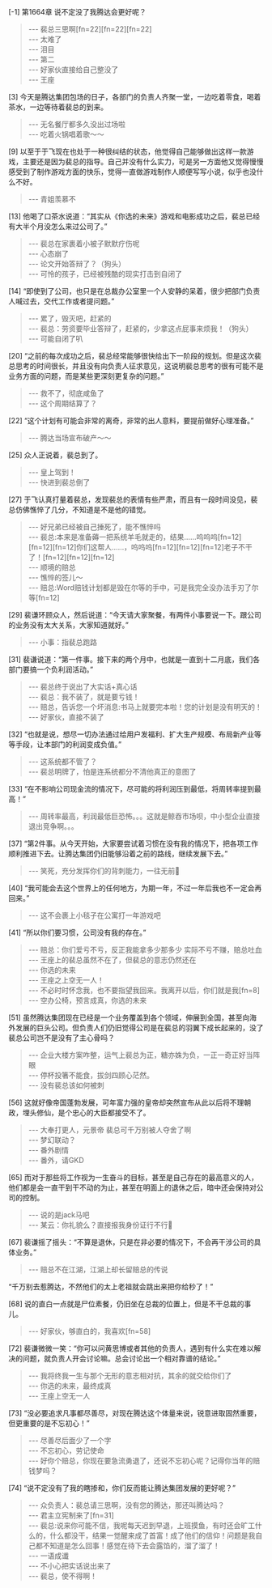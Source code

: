 
[-1] 第1664章 说不定没了我腾达会更好呢？
>--- 裴总三思啊[fn=22][fn=22][fn=22]<br>
>--- 太难了<br>
>--- 泪目<br>
>--- 第二<br>
>--- 好家伙直接给自己整没了<br>
>--- 王座<br>

[3] 今天是腾达集团包场的日子，各部门的负责人齐聚一堂，一边吃着零食，喝着茶水，一边等待着裴总的到来。
>--- 无名餐厅都多久没出过场啦<br>
>--- 吃着火锅唱着歌～～<br>

[9] 以至于于飞现在也处于一种很纠结的状态，他觉得自己能够做出这样一款游戏，主要还是因为裴总的指导。自己并没有什么实力，可是另一方面他又觉得慢慢感受到了制作游戏方面的快乐，觉得一直做游戏制作人顺便写写小说，似乎也没什么不好。
>--- 青姐羡慕不<br>

[13] 他喝了口茶水说道：“其实从《你选的未来》游戏和电影成功之后，裴总已经有大半个月没怎么来过公司了。”
>--- 裴总在家裹着小被子默默疗伤呢<br>
>--- 心态崩了<br>
>--- 论文开始答辩了？（狗头）<br>
>--- 可怜的孩子，已经被残酷的现实打击到自闭了<br>

[14] “即使到了公司，也只是在总裁办公室里一个人安静的呆着，很少把部门负责人喊过去，交代工作或者提问题。”
>--- 累了，毁灭吧，赶紧的<br>
>--- 裴总：劳资要毕业答辩了，赶紧的，少拿这点屁事来烦我！（狗头）<br>
>--- 可能自闭了叭<br>

[20] “之前的每次成功之后，裴总经常能够很快给出下一阶段的规划。但是这次裴总思考的时间很长，并且没有向负责人征求意见，这说明裴总思考的很有可能不是业务方面的问题，而是某些更深刻更复杂的问题。”
>--- 救不了，彻底咸鱼了<br>
>--- 这个周期结算了？<br>

[22] “这个计划有可能会非常的离奇，非常的出人意料，要提前做好心理准备。”
>--- 腾达当场宣布破产～～<br>

[25] 众人正说着，裴总到了。
>--- 皇上驾到！<br>
>--- 快进到裴总倒了<br>

[27] 于飞认真打量着裴总，发现裴总的表情有些严肃，而且有一段时间没见，裴总仿佛憔悴了几分，不知道是不是他的错觉。
>--- 好兄弟已经被自己捶死了，能不憔悴吗<br>
>--- 裴总:本来是准备薅一把系统羊毛就走的，结果……呜呜呜[fn=12][fn=12][fn=12]你们这帮人……，呜呜呜[fn=12][fn=12][fn=12]老子不干了！[fn=12][fn=12][fn=12]<br>
>--- 顺境的赔总<br>
>--- 憔悴的签儿～<br>
>--- 赔总:Word赔钱计划都是毁在尔等的手中，可是我完全没办法手刃了尔等[fn=12]<br>

[29] 裴谦环顾众人，然后说道：“今天请大家聚餐，有两件小事要说一下。跟公司的业务没有太大关系，大家知道就好。”
>--- 小事：指裴总跑路<br>

[31] 裴谦说道：“第一件事。接下来的两个月中，也就是一直到十二月底，我们各部门要搞一个负利润活动。”
>--- 裴总终于说出了大实话+真心话<br>
>--- 裴总：我不装了，就是要亏钱！<br>
>--- 赔总，告诉您一个坏消息:书马上就要完本啦！您的计划是没有明天的！<br>
>--- 好家伙，直接不装了<br>

[32] “也就是说，想尽一切办法通过给用户发福利、扩大生产规模、布局新产业等等手段，让本部门的利润变成负值。”
>--- 这系统都不管了？<br>
>--- 裴总明牌了，怕是连系统都分不清他真正的意图了<br>

[33] “在不影响公司现金流的情况下，尽可能的将利润压到最低，将周转率提到最高！”
>--- 周转率最高，利润最低巨恐怖。。。这就是鲸吞市场呗，中小型企业直接退出竞争啊。。。<br>

[37] “第2件事。从今天开始，大家要尝试着习惯在没有我的情况下，把各项工作顺利推进下去。让腾达集团仍旧能够沿着之前的路线，继续发展下去。”
>--- 笑死，充分发挥你们的背刺能力，一往无前🐶<br>

[40] “我可能会去这个世界上的任何地方，为期一年，不过一年后我也不一定会再回来。”
>--- 这不会裹上小毯子在公寓打一年游戏吧<br>

[41] “所以你们要习惯，公司没有我的存在。”
>--- 赔总：你们爱亏不亏，反正我能拿多少那多少
实际不亏不赚，赔总吐血<br>
>--- 王座上的裴总虽然不在了，但裴总的意志仍然还在<br>
>--- 你选的未来<br>
>--- 王座之上空无一人！<br>
>--- 不必时时怀念我，也不要指望我回来。我离开以后，你们就是我[fn=8]<br>
>--- 空办公椅，预言成真，你选的未来<br>

[51] 虽然腾达集团现在已经是一个业务覆盖到各个领域，伸展到全国，甚至向海外发展的巨头公司。但负责人们仍旧觉得公司是在裴总的羽翼下成长起来的，没了裴总公司岂不是没有了主心骨吗？
>--- 企业大楼方案咋整，运气上裴总为正，糖亦姝为负，一正一奇正好当阵眼<br>
>--- 停杯投箸不能食，拔剑四顾心茫然。<br>
>--- 没有裴总该如何被刺<br>

[56] 这就好像帝国蓬勃发展，可年富力强的皇帝却突然宣布从此以后将不理朝政，埋头修仙，是个忠心的大臣都接受不了。
>--- 大奉打更人，元景帝
裴总可千万别被人夺舍了啊<br>
>--- 梦幻联动？<br>
>--- 番外剧情<br>
>--- 番外，请GKD<br>

[65] 而对于那些将工作视为一生奋斗的目标，甚至是自己存在的最高意义的人，他们都是会一直干到干不动的为止，甚至在明面上的退休之后，暗中还会保持对公司的控制。
>--- 说的是jack马吧<br>
>--- 某云：你礼貌么？直接报我身份证行不行🐶<br>

[67] 裴谦摇了摇头：“不算是退休，只是在非必要的情况下，不会再干涉公司的具体业务。”
>--- 赔总不在江湖，江湖上却长留赔总的传说

“千万别去惹腾达，不然他们的太上老祖就会跳出来把你给秒了！”<br>

[68] 说的直白一点就是尸位素餐，仍旧坐在总裁的位置上，但是不干总裁的事儿。
>--- 好家伙，够直白的，我喜欢[fn=58]<br>

[72] 裴谦微微一笑：“你可以问黄思博或者其他的负责人，遇到有什么实在难以解决的问题，就负责人开会讨论嘛。总会讨论出一个相对靠谱的结论。”
>--- 我将终我一生与那个无形的意志相对抗，其余的就交给你们了<br>
>--- 你选的未来，最终成真<br>
>--- 王座上空无一人<br>

[73] “没必要追求凡事都尽善尽，对现在腾达这个体量来说，锐意进取固然重要，但更重要的是不忘初心！”
>--- 尽善尽后面少了一个字<br>
>--- 不忘初心，劳记使命<br>
>--- 好你个赔总，你现在要急流勇退了，还说不忘初心呢？记得你当年的赔钱梦吗？<br>

[74] “说不定没有了我的瞎掺和，你们反而能让腾达集团发展的更好呢？”
>--- 众负责人：裴总请三思啊，没有您的腾达，那还叫腾达吗？<br>
>--- 君主立宪制来了[fn=31]<br>
>--- 裴总:说来你可能不信，我呢每天迟到早退，上班摸鱼，有时还会旷工什么的，什么都没干，结果一觉醒来成了首富！成了他们的信仰！问题是我自己都不知道是怎么回事！感觉在待下去会露馅的，溜了溜了！<br>
>--- 一语成谶<br>
>--- 不小心把实话说出来了<br>
>--- 裴总，使不得啊！<br>
